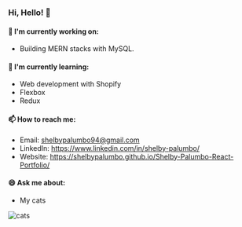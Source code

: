 ### Hi, Hello! 👋

#### 🔭 I'm currently working on:

- Building MERN stacks with MySQL.

#### 🌱 I'm currently learning:

- Web development with Shopify
- Flexbox
- Redux

#### 📫 How to reach me:

- Email: shelbypalumbo94@gmail.com
- LinkedIn: https://www.linkedin.com/in/shelby-palumbo/
- Website: https://shelbypalumbo.github.io/Shelby-Palumbo-React-Portfolio/

#### 😄 Ask me about:

- My cats

![cats](https://media.giphy.com/media/PekRU0CYIpXS8/giphy.gif)

  <!--
  **shelbypalumbo/shelbypalumbo** is a ✨ _special_ ✨ repository because its `README.md` (this file) appears on your GitHub profile.

Here are some ideas to get you started:

- 🔭 I’m currently working on ...
- 🌱 I’m currently learning ...
- 👯 I’m looking to collaborate on ...
- 🤔 I’m looking for help with ...
- 💬 Ask me about ...
- 📫 How to reach me: ...
- 😄 Pronouns: ...
- ⚡ Fun fact: ...
  -->
